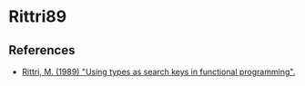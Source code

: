 # Rittri89

## References

- [Rittri, M. (1989) "Using types as search keys in functional programming".](https://dl.acm.org/doi/10.1145/99370.99384)
